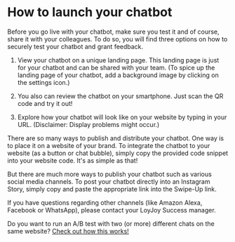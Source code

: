 # How to launch your chatbot

Before you go live with your chatbot, make sure you test it and of course, share it with your colleagues. To do so, you will find three options on how to securely test your chatbot and grant feedback.

1. View your chatbot on a unique landing page. This landing page is just for your chatbot and can be shared with your team. (To spice up the landing page of your chatbot, add a background image by clicking on the settings icon.)


2. You also can review the chatbot on your smartphone. Just scan the QR code and try it out!


3. Explore how your chatbot will look like on your website by typing in your URL. (Disclaimer: Display problems might occur.)


There are so many ways to publish and distribute your chatbot. One way is to place it on a website of your brand. To integrate the chatbot to your website (as a button or chat bubble), simply copy the provided code snippet into your website code. It's as simple as that!


But there are much more ways to publish your chatbot such as various social media channels.
To post your chatbot directly into an Instagram Story, simply copy and paste the appropriate link into the Swipe-Up link.

If you have questions regarding other channels (like Amazon Alexa, Facebook or WhatsApp), please contact your LoyJoy Success manager.


Do you want to run an A/B test with two (or more) different chats on the same website? [Check out how this works!](/documentation/DYNAMIC_LANDING_PAGE.md)
